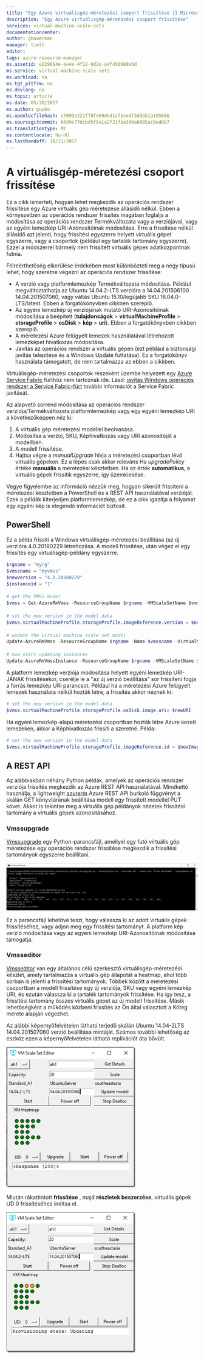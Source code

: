 ```yaml
---
title: "Egy Azure virtuálisgép-méretezési csoport frissítése |} Microsoft Docs"
description: "Egy Azure virtuálisgép-méretezési csoport frissítése"
services: virtual-machine-scale-sets
documentationcenter: 
author: gbowerman
manager: timlt
editor: 
tags: azure-resource-manager
ms.assetid: e229664e-ee4e-4f12-9d2e-a4f456989e5d
ms.service: virtual-machine-scale-sets
ms.workload: na
ms.tgt_pltfrm: na
ms.devlang: na
ms.topic: article
ms.date: 05/30/2017
ms.author: guybo
ms.openlocfilehash: c7093e221ff8fe69ded1cfbce4f3ddeb1a195666
ms.sourcegitcommit: 6699c77dcbd5f8a1a2f21fba3d0a0005ac9ed6b7
ms.translationtype: MT
ms.contentlocale: hu-HU
ms.lasthandoff: 10/11/2017
---
```

# <a name="upgrade-a-virtual-machine-scale-set"></a>A virtuálisgép-méretezési csoport frissítése
Ez a cikk ismerteti, hogyan lehet megkezdik az operációs rendszer frissítése egy Azure virtuális gép méretezése állásidő nélkül. Ebben a környezetben az operációs rendszer frissítés magában foglalja a módosítása az operációs rendszer Termékváltozata vagy a verziójával, vagy az egyéni lemezkép URI-Azonosítóinak módosítása. Erre a frissítése nélkül állásidő azt jelenti, hogy frissítési egyszerre helyett virtuális gépet egyszerre, vagy a csoportok (például egy tartalék tartomány egyszerre). Ezzel a módszerrel bármely nem frissített virtuális gépek adatközpontnak futnia.

Félreérthetőség elkerülése érdekében most különbözteti meg a négy típusú lehet, hogy szeretne végezni az operációs rendszer frissítése:

* A verzió vagy platformlemezkép Termékváltozata módosítása. Például megváltoztathatja az Ubuntu 14.04.2-LTS verzióra a 14.04.201506100 14.04.201507060, vagy váltás Ubuntu 15.10/legújabb SKU 16.04.0-LTS/latest. Ebben a forgatókönyvben cikkben szereplő.
* Az egyéni lemezkép új verziójának mutató URI-Azonosítóinak módosítása a beépített (**tulajdonságok** > **virtualMachineProfile** > **storageProfile** > **osDisk** > **kép** > **uri**). Ebben a forgatókönyvben cikkben szereplő.
* A méretezési Azure felügyelt lemezek használatával létrehozott lemezképet hivatkozás módosítása.
* Javítás az operációs rendszer a virtuális gépen (ezt például a biztonsági javítás telepítése és a Windows Update futtatása). Ez a forgatókönyv használata támogatott, de nem tartalmazza az ebben a cikkben.

Virtuálisgép-méretezési csoportok részeként üzembe helyezett egy [Azure Service Fabric](https://azure.microsoft.com/services/service-fabric/) fürthöz nem tartoznak ide. Lásd: [javítás Windows operációs rendszer a Service Fabric-fürt](https://docs.microsoft.com/en-us/azure/service-fabric/service-fabric-patch-orchestration-application) további információt a Service Fabric javítását.

Az alapvető sorrend módosítása az operációs rendszer verziója/Termékváltozata platformlemezkép vagy egy egyéni lemezkép URI a következőképpen néz ki:

1. A virtuális gép méretezési modellel beolvasása.
2. Módosítsa a verzió, SKU, Képhivatkozás vagy URI azonosítóját a modellben.
3. A modell frissítése.
4. Hajtsa végre a *manualUpgrade* hívja a méretezési csoportban lévő virtuális gépeken. Ez a lépés csak akkor releváns Ha *upgradePolicy* értéke **manuális** a méretezési készletben. Ha az érték **automatikus**, a virtuális gépek frissítik egyszerre, így üzemkiesése.

Vegye figyelembe az információ nézzük meg, hogyan sikerült frissíteni a méretezési készletben a PowerShell és a REST API használatával verzióját. Ezek a példák kiterjedjen platformlemezkép, de ez a cikk igazítja a folyamat egy egyéni kép is elegendő információt biztosít.

## <a name="powershell"></a>PowerShell
Ez a példa frissíti a Windows virtuálisgép-méretezési beállítása (az új verzióra 4.0.20160229 létrehozása. A modell frissítése, után végez el egy frissítés egy virtuálisgép-példány egyszerre.

```powershell
$rgname = "myrg"
$vmssname = "myvmss"
$newversion = "4.0.20160229"
$instanceid = "1"

# get the VMSS model
$vmss = Get-AzureRmVmss -ResourceGroupName $rgname -VMScaleSetName $vmssname

# set the new version in the model data
$vmss.virtualMachineProfile.storageProfile.imageReference.version = $newversion

# update the virtual machine scale set model
Update-AzureRmVmss -ResourceGroupName $rgname -Name $vmssname -VirtualMachineScaleSet $vmss

# now start updating instances
Update-AzureRmVmssInstance -ResourceGroupName $rgname -VMScaleSetName $vmssname -InstanceId $instanceId
```

A platform lemezkép verziója módosítása helyett egyéni lemezkép URI-JÁNAK frissítésekor, cserélje le a "az új verzió beállítása" sor frissíteni fogja a forrás lemezkép URI parancsot. Például ha a méretezési Azure felügyelt lemezek használata nélkül hozták létre, a frissítés akkor néznek ki:

```powershell
# set the new version in the model data
$vmss.virtualMachineProfile.storageProfile.osDisk.image.uri= $newURI
```

Ha egyéni lemezkép-alapú méretezési csoportban hozták létre Azure kezelt lemezeken, akkor a Képhivatkozás frissíti a szeretné. Példa:

```powershell
# set the new version in the model data
$vmss.virtualMachineProfile.storageProfile.imageReference.id = $newImageReference
```

## <a name="the-rest-api"></a>A REST API
Az alábbiakban néhány Python példák, amelyek az operációs rendszer verziója frissítés megkezdik az Azure REST API használatával. Mindkettő használja, a lightweight [azurerm](https://pypi.python.org/pypi/azurerm) Azure REST API burkoló függvényt a skálán GET könyvtárának beállítása modell egy frissített modellel PUT követ. Akkor is tekintse meg a virtuális gép példányok nézetek frissítési tartomány a virtuális gépek azonosításához.

### <a name="vmssupgrade"></a>Vmssupgrade
 [Vmssupgrade](https://github.com/gbowerman/vmsstools) egy Python-parancsfájl, amellyel egy futó virtuális gép méretezése egy operációs rendszer frissítése megkezdik a frissítési tartományok egyszerre beállítani.

![A virtuális gépek vagy egy frissítési tartományt Vmssupgrade parancsfájl](./media/virtual-machine-scale-sets-upgrade-scale-set/vmssupgrade-screenshot.png)

Ez a parancsfájl lehetővé teszi, hogy válassza ki az adott virtuális gépek frissítéséhez, vagy adjon meg egy frissítési tartományt. A platform kép verzió módosítása vagy az egyéni lemezkép URI-Azonosítóinak módosítása támogatja.

### <a name="vmsseditor"></a>Vmsseditor
[Vmsseditor](https://github.com/gbowerman/vmssdashboard) van egy általános célú szerkesztő virtuálisgép-méretezési készlet, amely tartalmazza a virtuális gép állapotát a heatmap, ahol több sorban is jelenti a frissítési tartományok. Többek között a méretezési csoportban a modell frissítése egy új verziója, SKU vagy egyéni lemezkép URI, és ezután válassza ki a tartalék tartományok frissítése. Ha így tesz, a frissítési tartomány összes virtuális gépet az új modell frissítése. Másik lehetőségként a működés közbeni frissítés az Ön által választott a Köteg mérete alapján végezhet.  

Az alábbi képernyőfelvételen látható terjedő skálán Ubuntu 14.04-2LTS 14.04.201507060 verzió beállítása mintáját. Számos további lehetőség az eszköz ezen a képernyőfelvételen látható replikációt óta bővült.

![A skála Ubuntu 14.04-2LTS beállítása Vmsseditor modell](./media/virtual-machine-scale-sets-upgrade-scale-set/vmssEditor1.png)

Miután rákattintott **frissítése** , majd **részletek beszerzése**, virtuális gépek UD 0 frissítéséhez indítsa el.

![Vmsseditor ábrázoló frissítése folyamatban](./media/virtual-machine-scale-sets-upgrade-scale-set/vmssEditor2.png)

